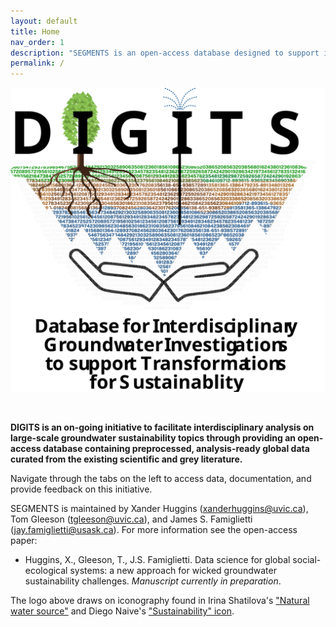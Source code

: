 ```yaml
---
layout: default
title: Home
nav_order: 1
description: "SEGMENTS is an open-access database designed to support interdisciplinary, large-scale groundwater sustainability studies."
permalink: /
---
```


<p align="center">
  <img src="https://raw.githubusercontent.com/XanderHuggins/SEGMENTS/0c341ea5b3ad6ff231c63beebeb86d9ca26e6794/docs/digits-logo-5.svg" 
  width="600"/>
</p>

<br/>

**DIGITS is an on-going initiative to facilitate interdisciplinary analysis on large-scale groundwater sustainability topics through providing an open-access database containing preprocessed, analysis-ready global data curated from the existing scientific and grey literature.**

Navigate through the tabs on the left to access data, documentation, and provide feedback on this initiative.

SEGMENTS is maintained by Xander Huggins (<xanderhuggins@uvic.ca>), Tom Gleeson (<tgleeson@uvic.ca>), and James S. Famiglietti (<jay.famiglietti@usask.ca>). For more information see the open-access paper:

* Huggins, X., Gleeson, T., J.S. Famiglietti. Data science for global social-ecological systems: a new approach for wicked groundwater sustainability challenges. *Manuscript currently in preparation*.


The logo above draws on iconography found in Irina Shatilova's ["Natural water source"](https://www.shutterstock.com/image-vector/natural-water-source-infographics-world-day-611784482) and Diego Naive's ["Sustainability" icon](https://thenounproject.com/search/?q=sustainability&i=323406).
